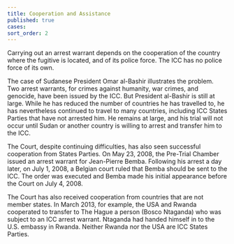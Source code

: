```yaml
---
title: Cooperation and Assistance
published: true
cases:
sort_order: 2
---
```



Carrying out an arrest warrant depends on the cooperation of the country where the fugitive is located, and of its police force. The ICC has no police force of its own.

The case of Sudanese President Omar al-Bashir illustrates the problem. Two arrest warrants, for crimes against humanity, war crimes, and genocide, have been issued by the ICC. But President al-Bashir is still at large. While he has reduced the number of countries he has travelled to, he has nevertheless continued to travel to many countries, including ICC States Parties that have not arrested him. He remains at large, and his trial will not occur until Sudan or another country is willing to arrest and transfer him to the ICC.

The Court, despite continuing difficulties, has also seen successful cooperation from States Parties. On May 23, 2008, the Pre-Trial Chamber issued an arrest warrant for Jean-Pierre Bemba. Following his arrest a day later, on July 1, 2008, a Belgian court ruled that Bemba should be sent to the ICC. The order was executed and Bemba made his initial appearance before the Court on July 4, 2008.

The Court has also received cooperation from countries that are not member states. In March 2013, for example, the USA and Rwanda cooperated to transfer to The Hague a person (Bosco Ntaganda) who was subject to an ICC arrest warrant. Ntaganda had handed himself in to the U.S. embassy in Rwanda. Neither Rwanda nor the USA are ICC States Parties.